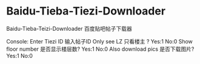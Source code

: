 # Baidu-Tieba-Tiezi-Downloader
Baidu-Tieba-Teizi-Downloader 百度贴吧帖子下载器

Console:
Enter Tiezi ID 输入帖子ID
Only see LZ 只看楼主 ? Yes:1 No:0
Show floor number 是否显示楼层数? Yes:1 No:0
Also download pics 是否下载图片? Yes:1 No:0

